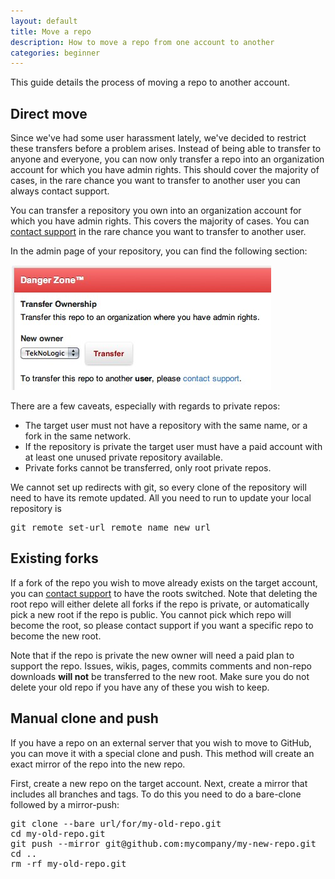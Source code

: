 ```yaml
---
layout: default
title: Move a repo
description: How to move a repo from one account to another
categories: beginner
---
```


This guide details the process of moving a repo to another account.

Direct move
-----------

Since we've had some user harassment lately, we've decided to restrict these transfers before a problem arises. Instead of being able to transfer to anyone and everyone, you can now only transfer a repo into an organization account for which you have admin rights. This should cover the majority of cases, in the rare chance you want to transfer to another user you can always contact support.

You can transfer a repository you own into an organization account for which you have admin rights. This covers the majority of cases. You can [contact support](https://github.com/contact) in the rare chance you want to transfer to another user.

In the admin page of your repository, you can find the following section:

![Type in the new owner and click the "Tranfer" button.](/images/danger_zone_transfer.jpg)

There are a few caveats, especially with regards to private repos:

* The target user must not have a repository with the same name, or a fork in the same network.
* If the repository is private the target user must have a paid account with at least one unused private repository available.
* Private forks cannot be transferred, only root private repos.

We cannot set up redirects with git, so every clone of the repository will need to have its remote updated. All you need to run to update your local repository is

<pre class="terminal">
git remote set-url remote_name new_url
</pre>

Existing forks
--------------

If a fork of the repo you wish to move already exists on the target account, you can [contact support](https://github.com/contact) to have the roots switched.  Note that deleting the root repo will either delete all forks if the repo is private, or automatically pick a new root if the repo is public.  You cannot pick which repo will become the root, so please contact support if you want a specific repo to become the new root.

Note that if the repo is private the new owner will need a paid plan to support the repo.  Issues, wikis, pages, commits comments and non-repo downloads **will not** be transferred to the new root.  Make sure you do not delete your old repo if you have any of these you wish to keep.

Manual clone and push
---------------------

If you have a repo on an external server that you wish to move to GitHub, you can move it with a special clone and push.  This method will create an exact mirror of the repo into the new repo.

First, create a new repo on the target account.  Next, create a mirror that includes all branches and tags.  To do this you need to do a bare-clone followed by a mirror-push:

<pre class="terminal">
git clone --bare url/for/my-old-repo.git
cd my-old-repo.git
git push --mirror git@github.com:mycompany/my-new-repo.git
cd ..
rm -rf my-old-repo.git
</pre>

